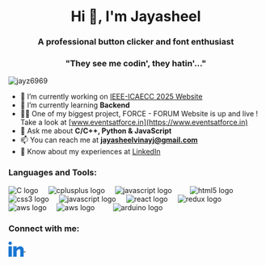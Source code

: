 <h1 align="center">Hi 👋, I'm Jayasheel</h1>
<h3 align="center">A professional button clicker and font enthusiast</h3>
<h3 align="center">"They see me codin', they hatin'..."</h3>


<p align="left"> <img src="https://komarev.com/ghpvc/?username=jayz6969&label=Profile%20views&color=0e75b6&style=flat" alt="jayz6969" /> </p>

- 🔭 I’m currently working on [IEEE-ICAECC 2025 Website](https://github.com/JayZ6969/IEEE-ICAECC-Website)
- 🌱 I’m currently learning **Backend**
- 👨‍💻 One of my biggest project, FORCE - FORUM Website is up and live ! Take a look at [www.eventsatforce.in](https://www.eventsatforce.in)
- 💬 Ask me about **C/C++, Python & JavaScript**
- 📫 You can reach me at **jayasheelvinayj@gmail.com**
- 📄 Know about my experiences at [LinkedIn](https://www.linkedin.com/in/jayasheelvinayj/)

<h3 align="left">Languages and Tools:</h3>
<div align="left">
  <img src="https://cdn.jsdelivr.net/gh/devicons/devicon/icons/c/c-original.svg" height="40" alt="C logo"  />
  <img width="12" />
  <img src="https://cdn.jsdelivr.net/gh/devicons/devicon/icons/cplusplus/cplusplus-original.svg" height="40" alt="cplusplus logo"  />
  <img width="12" />
  <img src="https://cdn.jsdelivr.net/gh/devicons/devicon/icons/python/python-original.svg" height="40" alt="javascript logo"  />
  <img width="12" />
  <img width="12" />
  <img src="https://cdn.jsdelivr.net/gh/devicons/devicon/icons/html5/html5-original.svg" height="40" alt="html5 logo"  />
  <img width="12" />
  <img src="https://cdn.jsdelivr.net/gh/devicons/devicon/icons/css3/css3-original.svg" height="40" alt="css3 logo"  />
  <img width="12" />
  <img src="https://cdn.jsdelivr.net/gh/devicons/devicon/icons/javascript/javascript-original.svg" height="40" alt="javascript logo"  />
  <img width="12" />
  <img src="https://cdn.jsdelivr.net/gh/devicons/devicon/icons/react/react-original.svg" height="40" alt="react logo"  />
  <img width="12" />
  <img src="https://cdn.jsdelivr.net/gh/devicons/devicon/icons/redux/redux-original.svg" height="40" alt="redux logo"  />
  <img width="12" />
  <img width="12" />
  <img src="https://cdn.jsdelivr.net/gh/devicons/devicon/icons/amazonwebservices/amazonwebservices-original-wordmark.svg" height="40" alt="aws logo"  />
  <img width="12" />
  <img src="https://cdn.jsdelivr.net/gh/devicons/devicon/icons/vercel/vercel-original.svg" height="40" alt="aws logo"  />
  <img width="12" />
  <img width="12" />
  <img src="https://cdn.jsdelivr.net/gh/devicons/devicon/icons/arduino/arduino-original.svg" height="40" alt="arduino logo"  />
  <img width="12" />
</div>

<h3 align="left">Connect with me:</h3>
<div align="left">
  <a href="https://linkedin.com/in/jayasheelvinayj" target="blank" text-decoration="none">
    <img align="center" src="src/images/icons/Social/linked-in-alt.svg" alt="jayasheelvinayj" height="30"/>
    <img width="12" />
  </a> 
</div>
